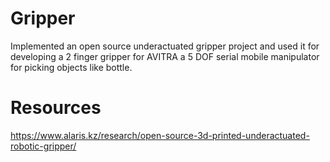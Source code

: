 # Gripper
Implemented an open source underactuated gripper project and used it for developing a 2 finger  gripper for AVITRA a 5 DOF serial mobile manipulator for picking objects like bottle.

# Resources
https://www.alaris.kz/research/open-source-3d-printed-underactuated-robotic-gripper/
